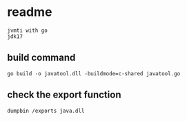 # readme

    jvmti with go 
    jdk17 

## build command  

    go build -o javatool.dll -buildmode=c-shared javatool.go

## check the export function  

    dumpbin /exports java.dll
